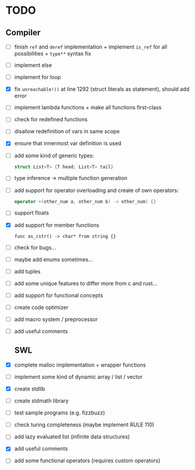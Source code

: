 # TODO

## Compiler

- [ ] finish `ref` and `deref` implementation + implement `is_ref` for all possibilities + `type**`  syntax fix

- [ ] implement else

- [ ] implement for loop

- [x] fix `unreachable!()` at line 1292 (struct literals as statement), should add error

- [ ] implement lambda functions + make all functions first-class

- [ ] check for redefined functions

- [ ] disallow redefinition of vars in same scope

- [x] ensure that innermost var definition is used

- [ ] add some kind of generic types:
  
  ```rust
  struct List<T> {T head; List<T> tail}
  ```

- [ ] type inference -> multiple function generation 

- [ ] add support for operator overloading and create of own operators:
  
  ```cpp
  operator +(other_num a, other_num b) -> other_num) {}
  ```

- [ ] support floats

- [x] add support for member functions
  
  ```swl
  func as_cstr() -> char* from string {}
  ```

- [ ] check for bugs...

- [ ] maybe add enums sometimes...

- [ ] add tuples

- [ ] add some unique features to differ more from c and rust...

- [ ] add support for functional concepts

- [ ] create code optimizer

- [ ] add macro system / preprocessor

- [ ] add useful comments
  
  ## SWL

- [x] complete malloc implementation + wrapper functions

- [ ] implement some kind of dynamic array / list / vector

- [x] create stdlib

- [ ] create stdmath library

- [ ] test sample programs (e.g. fizzbuzz)

- [ ] check turing completeness (maybe implement RULE 110)

- [ ] add lazy evaluated list (infinite data structures)

- [x] add useful comments

- [ ] add some functional operators (requires custom operators)
